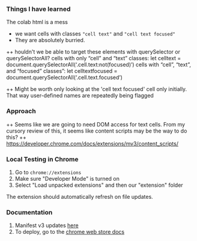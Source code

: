 
### Things I have learned

The colab html is a mess

* we want cells with classes `"cell text"` and `"cell text focused"`
* They are absolutely burried. 

++ houldn't we be able to target these elements with querySelector or querySelectorAll?
  cells with only “cell” and “text” classes:
		let celltext = document.querySelectorAll(‘.cell.text:not(focused)’)
	cells with “cell”, “text”, and “focused” classes”:
		let celltextfocused = document.querySelectorAll(‘.cell.text.focused’)
    
++ Might be worth only looking at the 'cell text focused' cell only initially. That way user-defined names are repeatedly being flagged

### Approach

++ Seems like we are going to need DOM access for text cells. From my cursory review of this, it seems like content scripts may be the way to do this?
++ https://developer.chrome.com/docs/extensions/mv3/content_scripts/

### Local Testing in Chrome

1. Go to `chrome://extensions`
1. Make sure "Developer Mode" is turned on
1. Select "Load unpacked extensions" and then our "extension" folder

The extension should automatically refresh on file updates.



### Documentation

1. Manifest v3 updates [here](https://developer.chrome.com/docs/extensions/mv3/intro/)
1. To deploy, go to the [chrome web store docs](https://developer.chrome.com/docs/webstore/publish/)